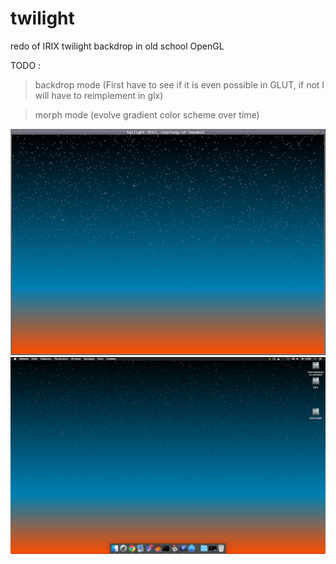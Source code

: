 twilight
========

redo of IRIX twilight backdrop in old school OpenGL

TODO : 

>backdrop mode 
 (First have to see if it is even possible in GLUT, if not I will have to reimplement in glx)

>morph mode
 (evolve gradient color scheme over time)

![Screenshot](screens/twilight.jpg)
![](screens/twilight_osx.jpg)
